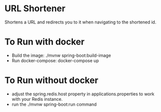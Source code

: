 # URL Shortener
Shortens a URL and redirects you to it when navigating to the shortened id.

# To Run with docker
- Build the image: ./mvnw spring-boot:build-image
- Run docker-compose: docker-compose up

# To Run without docker
- adjust the spring.redis.host property in applications.properties to work with your Redis instance.
- run the ./mvnw spring-boot:run command
